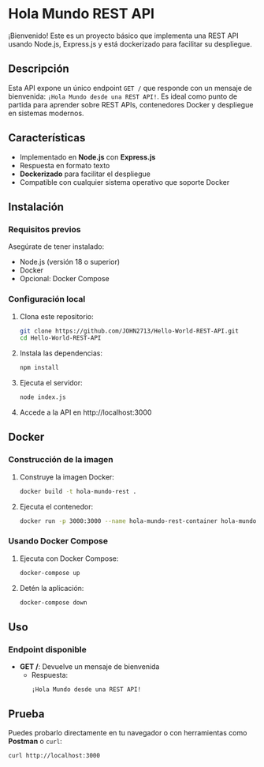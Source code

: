 # Hola Mundo REST API

¡Bienvenido! Este es un proyecto básico que implementa una REST API usando Node.js, Express.js y está dockerizado para facilitar su despliegue.

## Descripción

Esta API expone un único endpoint `GET /` que responde con un mensaje de bienvenida: `¡Hola Mundo desde una REST API!`. Es ideal como punto de partida para aprender sobre REST APIs, contenedores Docker y despliegue en sistemas modernos.

## Características

- Implementado en **Node.js** con **Express.js**
- Respuesta en formato texto
- **Dockerizado** para facilitar el despliegue
- Compatible con cualquier sistema operativo que soporte Docker

## Instalación

### Requisitos previos

Asegúrate de tener instalado:
- Node.js (versión 18 o superior)
- Docker
- Opcional: Docker Compose

### Configuración local

1. Clona este repositorio:
   ```bash
   git clone https://github.com/JOHN2713/Hello-World-REST-API.git
   cd Hello-World-REST-API
   ```

2. Instala las dependencias:
   ```bash
   npm install
   ```

3. Ejecuta el servidor:
   ```bash
   node index.js
   ```

4. Accede a la API en http://localhost:3000

## Docker

### Construcción de la imagen

1. Construye la imagen Docker:
   ```bash
   docker build -t hola-mundo-rest .
   ```

2. Ejecuta el contenedor:
   ```bash
   docker run -p 3000:3000 --name hola-mundo-rest-container hola-mundo-rest
   ```

### Usando Docker Compose

1. Ejecuta con Docker Compose:
   ```bash
   docker-compose up
   ```

2. Detén la aplicación:
   ```bash
   docker-compose down
   ```

## Uso

### Endpoint disponible

- **GET /**: Devuelve un mensaje de bienvenida
  - Respuesta:
    ```
    ¡Hola Mundo desde una REST API!
    ```

## Prueba

Puedes probarlo directamente en tu navegador o con herramientas como **Postman** o `curl`:

```bash
curl http://localhost:3000
```
